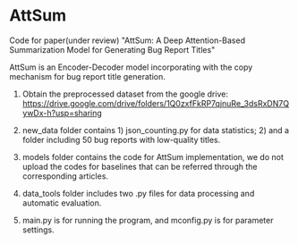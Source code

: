 # AttSum

Code for paper(under review) "AttSum: A Deep Attention-Based Summarization Model for Generating Bug Report Titles"

AttSum is an Encoder-Decoder model incorporating with the copy mechanism for bug report title generation.

1. Obtain the preprocessed dataset from the google drive: https://drive.google.com/drive/folders/1Q0zxfFkRP7qjnuRe_3dsRxDN7QywDx-h?usp=sharing

2. new_data folder contains 1) json_counting.py for data statistics; 2) and a folder including 50 bug reports with low-quality titles.

3. models folder contains the code for AttSum implementation, we do not upload the codes for baselines that can be referred through the corresponding articles.

4. data_tools folder includes two .py files for data processing and automatic evaluation.

5. main.py is for running the program, and mconfig.py is for parameter settings.

